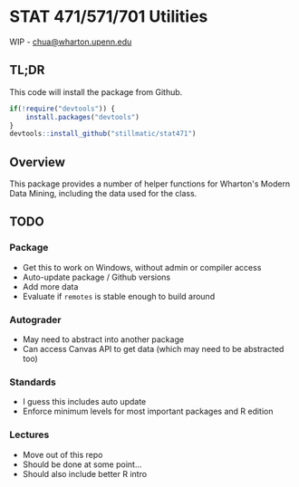 # STAT 471/571/701 Utilities

WIP - chua@wharton.upenn.edu

## TL;DR

This code will install the package from Github.

```r
if(!require("devtools")) {
    install.packages("devtools")
}
devtools::install_github("stillmatic/stat471")
```

## Overview

This package provides a number of helper functions for Wharton's Modern Data Mining, including the data used for the class.

## TODO

### Package

* Get this to work on Windows, without admin or compiler access
* Auto-update package / Github versions
* Add more data 
* Evaluate if `remotes` is stable enough to build around

### Autograder

* May need to abstract into another package
* Can access Canvas API to get data (which may need to be abstracted too)

### Standards

* I guess this includes auto update
* Enforce minimum levels for most important packages and R edition

### Lectures

* Move out of this repo
* Should be done at some point...
* Should also include better R intro
